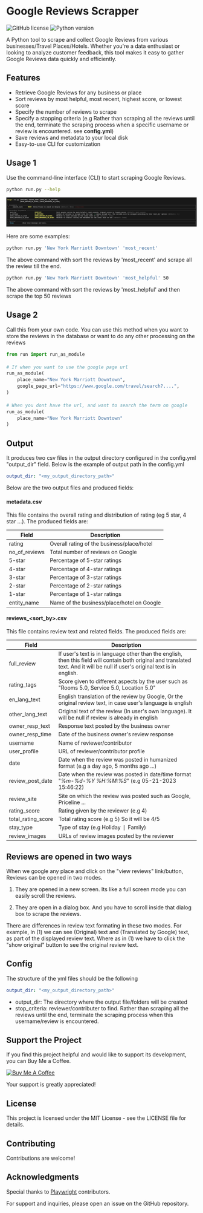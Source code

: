 # Google Reviews Scrapper

![GitHub license](https://img.shields.io/github/license/sudoknight/google-reviews-scraper)
![Python version](https://img.shields.io/badge/python-3.7%2B-blue)

A Python tool to scrape and collect Google Reviews from various businesses/Travel Places/Hotels. Whether you're a data enthusiast or looking to analyze customer feedback, this tool makes it easy to gather Google Reviews data quickly and efficiently.

## Features

- Retrieve Google Reviews for any business or place
- Sort reviews by most helpful, most recent, highest score, or lowest score
- Specify the number of reviews to scrape
- Specify a stopping criteria (e.g Rather than scraping all the reviews until the end, terminate the scraping process when a specific username or review is encountered. see **config.yml**)
- Save reviews and metadata to your local disk
- Easy-to-use CLI for customization

## Usage 1

Use the command-line interface (CLI) to start scraping Google Reviews. 

```bash
python run.py --help
```

![Usage](misc/usage.jpg)

Here are some examples:


```bash
python run.py 'New York Marriott Downtown' 'most_recent'
```
The above command with sort the reviews by 'most_recent' and scrape all the review till the end.

```bash
python run.py 'New York Marriott Downtown' 'most_helpful' 50
```
The above command with sort the reviews by 'most_helpful' and then scrape the top 50 reviews


## Usage 2

Call this from your own code. You can use this method when you want to store the reviews in the database or want to do any other processing on the reviews

```python
from run import run_as_module

# If when you want to use the google page url
run_as_module(
    place_name="New York Marriott Downtown",
    google_page_url="https://www.google.com/travel/search?....",
)

# When you dont have the url, and want to search the term on google
run_as_module(
    place_name="New York Marriott Downtown"
)
```

## Output
It produces two csv files in the output directory configured in the config.yml "output_dir" field. Below is the example of output path in the config.yml

```yml
output_dir: "<my_output_directory_path>"
```

Below are the two output files and produced fields:

#### metadata.csv
This file contains the overall rating and distribution of rating (eg 5 star, 4 star ...). The produced fields are:


| Field         | Description                                                |
|---------------|------------------------------------------------------------|
| rating        | Overall rating of the business/place/hotel                |
| no_of_reviews | Total number of reviews on Google                         |
| 5-star        | Percentage of 5-star ratings                              |
| 4-star        | Percentage of 4-star ratings                              |
| 3-star        | Percentage of 3-star ratings                              |
| 2-star        | Percentage of 2-star ratings                              |
| 1-star        | Percentage of 1-star ratings                              |
| entity_name   | Name of the business/place/hotel on Google                |


#### reviews_<sort_by>.csv
This file contains review text and related fields. The produced fields are:

| Field             | Description                                                         |
| ----------------- | ------------------------------------------------------------------- |
| full_review       | If user's text is in language other than the english, then this field will contain both original and translated text. And it will be null if user's original text is in english.|
| rating_tags       | Score given to different aspects by the user such as "Rooms 5.0, Service 5.0, Location 5.0" |
| en_lang_text      | English translation of the review by Google, Or the original review text, in case user's language is english |
| other_lang_text   | Original text of the review (In user's own language). It will be null if review is already in english |
| owner_resp_text   | Response text posted by the business owner |
| owner_resp_time   | Date of the business owner's review response |
| username          | Name of reviewer/contributor |
| user_profile      | URL of reviewer/contributor profile |
| date              | Date when the review was posted in humanized format (e.g a day ago, 5 months ago ...) |
| review_post_date             | Date when the review was posted in date/time format "*%m-%d-%Y %H:%M:%S*" (e.g 05-21-2023 15:46:22) |
| review_site       | Site on which the review was posted such as Google, Priceline ... |
| rating_score      | Rating given by the reviewer (e.g 4) |
| total_rating_score| Total rating score (e.g 5) So it will be 4/5 |
| stay_type         | Type of stay (e.g Holiday ❘ Family) |
| review_images     | URLs of review images posted by the reviewer |


## Reviews are opened in two ways
When we google any place and click on the "view reviews" link/button, Reviews can be opened in two modes.
1. They are opened in a new screen. Its like a full screen mode you can easily scroll the reviews. 

2. They are open in a dialog box. And you have to scroll inside that dialog box to scrape the reviews.

There are differences in review text formating in these two modes. For example, In (1) we can see (Original) text and (Translated by Google) text, as part of the displayed review text. Where as in (1) we have to click the "show original" button to see the original review text.


## Config
The structure of the yml files should be the following

```yml
output_dir: "<my_output_directory_path>"

```
- output_dir: The directory where the output file/folders will be created
- stop_criteria: reviewer/contributer to find. Rather than scraping all the reviews until the end, terminate the scraping process when this username/review is encountered.


## Support the Project

If you find this project helpful and would like to support its development, you can Buy Me a Coffee.

<a href="https://www.buymeacoffee.com/hassanbest01" target="_blank"><img src="https://cdn.buymeacoffee.com/buttons/v2/default-violet.png" alt="Buy Me A Coffee" style="height: 60px !important;width: 217px !important;" ></a>

Your support is greatly appreciated!

## License
This project is licensed under the MIT License - see the LICENSE file for details.

## Contributing
Contributions are welcome! 

## Acknowledgments

Special thanks to [Playwright](https://github.com/microsoft/playwright-python) contributors.

For support and inquiries, please open an issue on the GitHub repository.